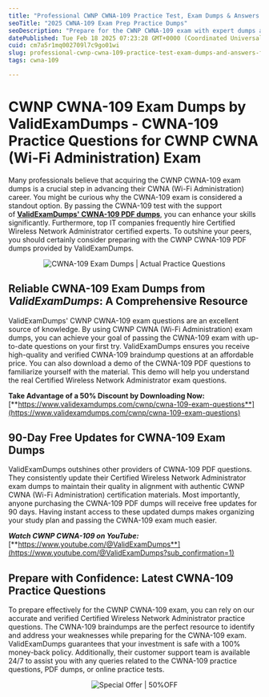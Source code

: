 ```yaml
---
title: "Professional CWNP CWNA-109 Practice Test, Exam Dumps & Answers for 2025"
seoTitle: "2025 CWNA-109 Exam Prep Practice Dumps"
seoDescription: "Prepare for the CWNP CWNA-109 exam with expert dumps and practice questions from ValidExamDumps. Boost your Wi-Fi Administration career today"
datePublished: Tue Feb 18 2025 07:23:28 GMT+0000 (Coordinated Universal Time)
cuid: cm7a5r1mq002709l7c9go01wi
slug: professional-cwnp-cwna-109-practice-test-exam-dumps-and-answers-for-2025
tags: cwna-109

---
```


# **CWNP CWNA-109 Exam Dumps by ValidExamDumps - CWNA-109 Practice Questions for CWNP CWNA (Wi-Fi Administration) Exam**

Many professionals believe that acquiring the CWNP CWNA-109 exam dumps is a crucial step in advancing their CWNA (Wi-Fi Administration) career. You might be curious why the CWNA-109 exam is considered a standout option. By passing the CWNA-109 test with the support of [**ValidExamDumps' CWNA-109 PDF dumps**](https://www.validexamdumps.com/cwnp/cwna-109-exam-questions), you can enhance your skills significantly. Furthermore, top IT companies frequently hire Certified Wireless Network Administrator certified experts. To outshine your peers, you should certainly consider preparing with the CWNP CWNA-109 PDF dumps provided by ValidExamDumps.

<center><img src="https://www.validexamdumps.com/uploads/banners/1709651572_Banner29.png" alt="CWNA-109 Exam Dumps | Actual Practice Questions" /></center>

## **Reliable CWNA-109 Exam Dumps from *ValidExamDumps*: A Comprehensive Resource**

ValidExamDumps' CWNP CWNA-109 exam questions are an excellent source of knowledge. By using CWNP CWNA (Wi-Fi Administration) exam dumps, you can achieve your goal of passing the CWNA-109 exam with up-to-date questions on your first try. ValidExamDumps ensures you receive high-quality and verified CWNA-109 braindump questions at an affordable price. You can also download a demo of the CWNA-109 PDF questions to familiarize yourself with the material. This demo will help you understand the real Certified Wireless Network Administrator exam questions.

**Take Advantage of a 50% Discount by Downloading Now:** [**https://www.validexamdumps.com/cwnp/cwna-109-exam-questions**](https://www.validexamdumps.com/cwnp/cwna-109-exam-questions)

## **90-Day Free Updates for CWNA-109 Exam Dumps**

ValidExamDumps outshines other providers of CWNA-109 PDF questions. They consistently update their Certified Wireless Network Administrator exam dumps to maintain their quality in alignment with authentic CWNP CWNA (Wi-Fi Administration) certification materials. Most importantly, anyone purchasing the CWNA-109 PDF dumps will receive free updates for 90 days. Having instant access to these updated dumps makes organizing your study plan and passing the CWNA-109 exam much easier.

***Watch CWNP CWNA-109 on YouTube:*** [**https://www.youtube.com/@ValidExamDumps**](https://www.youtube.com/@ValidExamDumps?sub_confirmation=1)

## **Prepare with Confidence: Latest CWNA-109 Practice Questions**

To prepare effectively for the CWNP CWNA-109 exam, you can rely on our accurate and verified Certified Wireless Network Administrator practice questions. The CWNA-109 braindumps are the perfect resource to identify and address your weaknesses while preparing for the CWNA-109 exam. ValidExamDumps guarantees that your investment is safe with a 100% money-back policy. Additionally, their customer support team is available 24/7 to assist you with any queries related to the CWNA-109 practice questions, PDF dumps, or online practice tests.

<center><img src="https://www.validexamdumps.com/uploads/banners/1705933924_Latest_Exam_B-14.png" alt="Special Offer | 50%OFF" /></center>